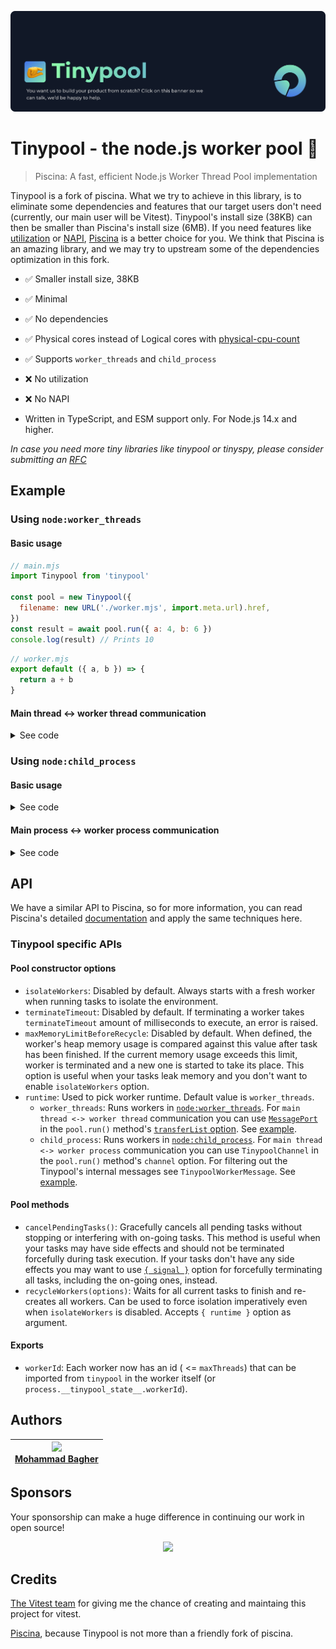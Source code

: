 [![Pheno Agency](/banner.svg)](https://pheno.agency)

# Tinypool - the node.js worker pool 🧵

> Piscina: A fast, efficient Node.js Worker Thread Pool implementation

Tinypool is a fork of piscina. What we try to achieve in this library, is to eliminate some dependencies and features that our target users don't need (currently, our main user will be Vitest). Tinypool's install size (38KB) can then be smaller than Piscina's install size (6MB). If you need features like [utilization](https://github.com/piscinajs/piscina#property-utilization-readonly) or [NAPI](https://github.com/piscinajs/piscina#thread-priority-on-linux-systems), [Piscina](https://github.com/piscinajs/piscina) is a better choice for you. We think that Piscina is an amazing library, and we may try to upstream some of the dependencies optimization in this fork.

- ✅ Smaller install size, 38KB
- ✅ Minimal
- ✅ No dependencies
- ✅ Physical cores instead of Logical cores with [physical-cpu-count](https://www.npmjs.com/package/physical-cpu-count)
- ✅ Supports `worker_threads` and `child_process`
- ❌ No utilization
- ❌ No NAPI

- Written in TypeScript, and ESM support only. For Node.js 14.x and higher.

_In case you need more tiny libraries like tinypool or tinyspy, please consider submitting an [RFC](https://github.com/tinylibs/rfcs)_

## Example

### Using `node:worker_threads`

#### Basic usage

```js
// main.mjs
import Tinypool from 'tinypool'

const pool = new Tinypool({
  filename: new URL('./worker.mjs', import.meta.url).href,
})
const result = await pool.run({ a: 4, b: 6 })
console.log(result) // Prints 10
```

```js
// worker.mjs
export default ({ a, b }) => {
  return a + b
}
```

#### Main thread <-> worker thread communication

<details>
  <summary>See code</summary>

```js
// main.mjs
import Tinypool from 'tinypool'
import { MessageChannel } from 'node:worker_threads'

const pool = new Tinypool({
  filename: new URL('./worker.mjs', import.meta.url).href,
})
const { port1, port2 } = new MessageChannel()
const promise = pool.run({ port: port1 }, { transferList: [port1] })

port2.on('message', (message) => console.log('Main thread received:', message))
setTimeout(() => port2.postMessage('Hello from main thread!'), 1000)

await promise

port1.close()
port2.close()
```

```js
// worker.mjs
export default ({ port }) => {
  return new Promise((resolve) => {
    port.on('message', (message) => {
      console.log('Worker received:', message)

      port.postMessage('Hello from worker thread!')
      resolve()
    })
  })
}
```

</details>

### Using `node:child_process`

#### Basic usage

<details>
  <summary>See code</summary>

```js
// main.mjs
import Tinypool from 'tinypool'

const pool = new Tinypool({
  runtime: 'child_process',
  filename: new URL('./worker.mjs', import.meta.url).href,
})
const result = await pool.run({ a: 4, b: 6 })
console.log(result) // Prints 10
```

```js
// worker.mjs
export default ({ a, b }) => {
  return a + b
}
```

</details>

#### Main process <-> worker process communication

<details>
  <summary>See code</summary>

```js
// main.mjs
import Tinypool from 'tinypool'

const pool = new Tinypool({
  runtime: 'child_process',
  filename: new URL('./worker.mjs', import.meta.url).href,
})

const messages = []
const listeners = []
const channel = {
  onMessage: (listener) => listeners.push(listener),
  postMessage: (message) => messages.push(message),
}

const promise = pool.run({}, { channel })

// Send message to worker
setTimeout(
  () => listeners.forEach((listener) => listener('Hello from main process')),
  1000
)

// Wait for task to finish
await promise

console.log(messages)
// [{ received: 'Hello from main process', response: 'Hello from worker' }]
```

```js
// worker.mjs
export default async function run() {
  return new Promise((resolve) => {
    process.on('message', (message) => {
      // Ignore Tinypool's internal messages
      if (message?.__tinypool_worker_message__) return

      process.send({ received: message, response: 'Hello from worker' })
      resolve()
    })
  })
}
```

</details>

## API

We have a similar API to Piscina, so for more information, you can read Piscina's detailed [documentation](https://github.com/piscinajs/piscina#piscina---the-nodejs-worker-pool) and apply the same techniques here.

### Tinypool specific APIs

#### Pool constructor options

- `isolateWorkers`: Disabled by default. Always starts with a fresh worker when running tasks to isolate the environment.
- `terminateTimeout`: Disabled by default. If terminating a worker takes `terminateTimeout` amount of milliseconds to execute, an error is raised.
- `maxMemoryLimitBeforeRecycle`: Disabled by default. When defined, the worker's heap memory usage is compared against this value after task has been finished. If the current memory usage exceeds this limit, worker is terminated and a new one is started to take its place. This option is useful when your tasks leak memory and you don't want to enable `isolateWorkers` option.
- `runtime`: Used to pick worker runtime. Default value is `worker_threads`.
  - `worker_threads`: Runs workers in [`node:worker_threads`](https://nodejs.org/api/worker_threads.html). For `main thread <-> worker thread` communication you can use [`MessagePort`](https://nodejs.org/api/worker_threads.html#class-messageport) in the `pool.run()` method's [`transferList` option](https://nodejs.org/api/worker_threads.html#portpostmessagevalue-transferlist). See [example](#main-thread---worker-thread-communication).
  - `child_process`: Runs workers in [`node:child_process`](https://nodejs.org/api/child_process.html). For `main thread <-> worker process` communication you can use `TinypoolChannel` in the `pool.run()` method's `channel` option. For filtering out the Tinypool's internal messages see `TinypoolWorkerMessage`. See [example](#main-process---worker-process-communication).

#### Pool methods

- `cancelPendingTasks()`: Gracefully cancels all pending tasks without stopping or interfering with on-going tasks. This method is useful when your tasks may have side effects and should not be terminated forcefully during task execution. If your tasks don't have any side effects you may want to use [`{ signal }`](https://github.com/piscinajs/piscina#cancelable-tasks) option for forcefully terminating all tasks, including the on-going ones, instead.
- `recycleWorkers(options)`: Waits for all current tasks to finish and re-creates all workers. Can be used to force isolation imperatively even when `isolateWorkers` is disabled. Accepts `{ runtime }` option as argument.

#### Exports

- `workerId`: Each worker now has an id ( <= `maxThreads`) that can be imported from `tinypool` in the worker itself (or `process.__tinypool_state__.workerId`).

## Authors

| <a href="https://github.com/Aslemammad"> <img width='150' src="https://avatars.githubusercontent.com/u/37929992?v=4" /><br> Mohammad Bagher </a> |
| ------------------------------------------------------------------------------------------------------------------------------------------------ |

## Sponsors

Your sponsorship can make a huge difference in continuing our work in open source!

<p align="center">
  <a href="https://cdn.jsdelivr.net/gh/aslemammad/static/sponsors.svg">
    <img src='https://cdn.jsdelivr.net/gh/aslemammad/static/sponsors.svg'/>
  </a>
</p>

## Credits

[The Vitest team](https://vitest.dev/) for giving me the chance of creating and maintaing this project for vitest.

[Piscina](https://github.com/piscinajs/piscina), because Tinypool is not more than a friendly fork of piscina.
